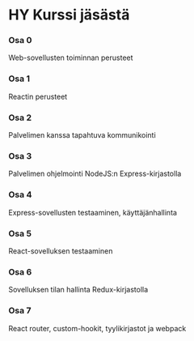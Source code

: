 # HY Kurssi jäsästä </br>

### Osa 0
Web-sovellusten toiminnan perusteet

### Osa 1
Reactin perusteet

### Osa 2
Palvelimen kanssa tapahtuva kommunikointi

### Osa 3
Palvelimen ohjelmointi NodeJS:n Express-kirjastolla

### Osa 4
Express-sovellusten testaaminen, käyttäjänhallinta

### Osa 5
React-sovelluksen testaaminen

### Osa 6
Sovelluksen tilan hallinta Redux-kirjastolla

### Osa 7
React router, custom-hookit, tyylikirjastot ja webpack
